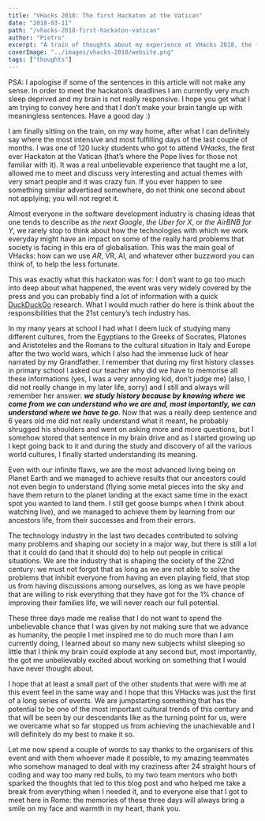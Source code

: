 ```yaml
---
title: "VHacks 2018: The first Hackaton at the Vatican"
date: "2018-03-11"
path: "/vhacks-2018-first-hackaton-vatican"
author: "Pietro"
excerpt: "A train of thoughts about my experience at VHacks 2018, the first ever Hackaton in the Vatican"
coverImage: "../images/vhacks-2018/website.png"
tags: ["thoughts"]
---
```


PSA: I apologise if some of the sentences in this article will not make any sense. In order to meet the hackaton’s deadlines I am currently very much sleep deprived and my brain is not really responsive. I hope you get what I am trying to convey here and that I don’t make your brain tangle up with meaningless sentences. Have a good day :)

I am finally sitting on the train, on my way home, after what I can definitely say where the most intensive and most fulfilling days of the last couple of months. I was one of 120 lucky students who got to attend *VHacks*, the first ever Hackaton at the Vatican (that’s where the Pope lives for those not familiar with it). It was a real unbelievable experience that taught me a lot, allowed me to meet and discuss very interesting and actual themes with very smart people and it was crazy fun. If you ever happen to see something similar advertised somewhere, do not think one second about not applying; you will not regret it.

Almost everyone in the software development industry is chasing ideas that one tends to describe as _the next Google_, _the Uber for X_, or _the AirBNB for Y_, we rarely stop to think about how the technologies with which we work everyday might have an impact on some of the really hard problems that society is facing in this era of globalisation. This was the main goal of VHacks: how can we use *AR*, VR, AI, and whatever other buzzword you can think of, to help the less fortunate.

This was exactly what this hackaton was for: I don’t want to go too much into deep about what happened, the event was very widely covered by the press and you can probably find a lot of information with a quick [DuckDuckGo](https://duckduck.go) research. What I would much rather do here is think about the responsibilities that the 21st century’s tech industry has.

In my many years at school I had what I deem luck of studying many different cultures, from the Egyptians to the Greeks of Socrates, Platones and Aristoteles and the Romans to the cultural situation in Italy and Europe after the two world wars, which I also had the immense luck of hear narrated by my Grandfather. I remember that during my first history classes in primary school I asked our teacher why did we have to memorise all these informations (yes, I was a very annoying kid, don’t judge me) (also, I did not really change in my later life, sorry) and I still and always will remember her answer: ***we study history because by knowing where we come from we can understand who we are and, most importantly, we can understand where we have to go***. Now that was a really deep sentence and 6 years old me did not really understand what it meant, he probably shrugged his shoulders and went on asking more and more questions, but I somehow stored that sentence in my brain drive and as I started growing up I kept going back to it and during the study and discovery of all the various world cultures, I finally started understanding its meaning.

Even with our infinite flaws, we are the most advanced living being on Planet Earth and we managed to achieve results that our ancestors could not even begin to understand (flying some metal pieces into the sky and have them return to the planet landing at the exact same time in the exact spot you wanted to land them. I still get goose bumps when I think about watching live), and we managed to achieve them by learning from our ancestors life, from their successes and from their errors.

The technology industry in the last two decades contributed to solving many problems and shaping our society in a major way, but there is still a lot that it could do (and that it should do) to help out people in critical situations. We are the industry that is shaping the society of the 22nd century: we must not forgot that as long as we are not able to solve the problems that inhibit everyone from having an even playing field, that stop us from having discussions among ourselves, as long as we have people that are willing to risk everything that they have got for the 1% chance of improving their families life, we will never reach our full potential.

These three days made me realise that I do not want to spend the unbelievable chance that I was given by not making sure that we advance as humanity, the people I met inspired me to do much more than I am currently doing, I learned about so many new subjects whilst sleeping so little that I think my brain could explode at any second but, most importantly, the got me unbelievably excited about working on something that I would have never thought about.

I hope that at least a small part of the other students that were with me at this event feel in the same way and I hope that this VHacks was just the first of a long series of events. We are jumpstarting something that has the potential to be one of the most important cultural trends of this century and that will be seen by our descendants like as the turning point for us, were we overcame what so far stopped us from achieving the unachievable and I will definitely do my best to make it so.

Let me now spend a couple of words to say thanks to the organisers of this event and with them whoever made it possible, to my amazing teammates who somehow managed to deal with my craziness after 24 straight hours of coding and way too many red bulls, to my two team mentors who both sparked the thoughts that led to this blog post and who helped me take a break from everything when I needed it, and to everyone else that I got to meet here in Rome: the memories of these three days will always bring a smile on my face and warmth in my heart, thank you.